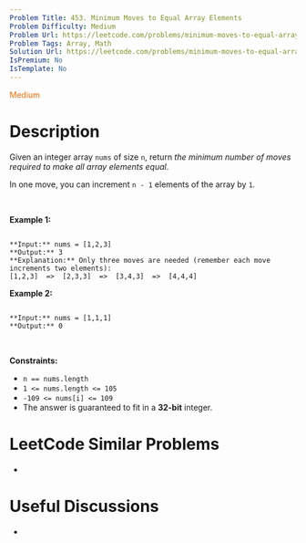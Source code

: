 ```yaml
---
Problem Title: 453. Minimum Moves to Equal Array Elements
Problem Difficulty: Medium
Problem Url: https://leetcode.com/problems/minimum-moves-to-equal-array-elements/
Problem Tags: Array, Math
Solution Url: https://leetcode.com/problems/minimum-moves-to-equal-array-elements/solution/
IsPremium: No
IsTemplate: No
---
```


<span style="color: rgb(239, 108, 0);">Medium</span>

# Description

Given an integer array `nums` of size `n`, return *the minimum number of moves required to make all array elements equal*.


In one move, you can increment `n - 1` elements of the array by `1`.


 


**Example 1:**



```

**Input:** nums = [1,2,3]
**Output:** 3
**Explanation:** Only three moves are needed (remember each move increments two elements):
[1,2,3]  =>  [2,3,3]  =>  [3,4,3]  =>  [4,4,4]

```

**Example 2:**



```

**Input:** nums = [1,1,1]
**Output:** 0

```

 


**Constraints:**


* `n == nums.length`
* `1 <= nums.length <= 105`
* `-109 <= nums[i] <= 109`
* The answer is guaranteed to fit in a **32-bit** integer.




# LeetCode Similar Problems

- []()

# Useful Discussions

- []()
